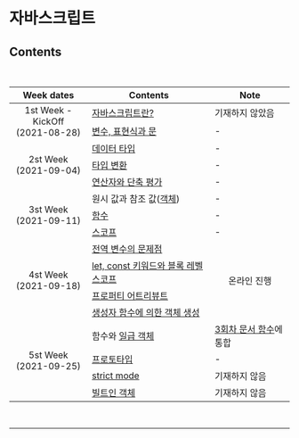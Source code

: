 # 자바스크립트

## Contents

<br>

<table>
  <thead>
    <th>Week dates</th> 
    <th>Contents</th> 
    <th>Note</th>
  </thead>
  <tbody>
    <tr>
      <td rowspan="2" align="center">
      1st Week - KickOff<br>
      (2021-08-28)
      </td>
      <td><a href="">자바스크립트란?</a></td>
      <td>기재하지 않았음</td>
    </tr>
    <tr>
      <td>
        <a href="https://github.com/FECrash/JavascriptCrash/blob/main/Javascript/variable.md">변수, 표현식과 문</a>
      </td>
      <td>-</td>
    </tr>
    <tr>
      <td rowspan="3" align="center">
      2st Week<br>
      (2021-09-04)
      </td>
      <td><a href="https://github.com/FECrash/JavascriptCrash/blob/main/Javascript/data-type.md">데이터 타입</a></td>
      <td>-</td>
    </tr>
    <tr>
      <td><a href="https://github.com/FECrash/JavascriptCrash/blob/main/Javascript/type-conversion.md">타입 변환</a></td>
      <td>-</td>
    </tr>
    <tr>
      <td><a href="https://github.com/FECrash/JavascriptCrash/blob/main/Javascript/operator.md">연산자와 단축 평가</a></td>
      <td>-</td>
    </tr>
    <tr>
      <td rowspan="3" align="center">
      3st Week<br>
      (2021-09-11)
      </td>
      <td>원시 값과 참조 값(<a href="https://github.com/FECrash/JavascriptCrash/blob/main/Javascript/object.md">객체</a>)</td>
      <td>-</td>
    </tr>
    <tr>
      <td><a href="https://github.com/FECrash/JavascriptCrash/blob/main/Javascript/function.md">함수</a></td>
      <td>-</td>
    </tr>
    <tr>
      <td><a href="https://github.com/FECrash/JavascriptCrash/blob/main/Javascript/scope.md">스코프</a></td>
      <td>-</td>
    </tr>
    <tr>
      <td rowspan="4" align="center">
      4st Week<br>
      (2021-09-18)
      </td>
      <td><a href="https://github.com/FECrash/JavascriptCrash/blob/main/Javascript/global_variables.md">전역 변수의 문제점</a></td>
      <td rowspan="4" align="center">온라인 진행</td>
    </tr>
    <tr>
      <td><a href="https://github.com/FECrash/JavascriptCrash/blob/main/Javascript/let_const_block_level_scope.md">let, const 키워드와 블록 레벨 스코프</a></td>
    </tr>
    <tr>
      <td><a href="https://github.com/FECrash/JavascriptCrash/blob/main/Javascript/property_attribue.md">프로퍼티 어트리뷰트</a></td>
    </tr>
    <tr>
      <td><a href="https://github.com/FECrash/JavascriptCrash/blob/main/Javascript/constructor.md">생성자 함수에 의한 객체 생성</a></td>
    </tr>
    <tr>
      <td rowspan="4" align="center">
      5st Week<br>
      (2021-09-25)
      </td>
      <td>함수와 <a href="https://github.com/FECrash/JavascriptCrash/blob/main/Javascript/function.md#%EC%9D%BC%EA%B8%89-%EA%B0%9D%EC%B2%B4">일급 객체</a></td>
      <td><a href="https://github.com/FECrash/JavascriptCrash/blob/main/Javascript/function.md">3회차 문서 함수</a>에 통합</td>
    </tr>
    <tr>
      <td><a href="https://github.com/FECrash/JavascriptCrash/blob/main/Javascript/prototype.md">프로토타입</a></td>
      <td>-</td>
    </tr>
    <tr>
      <td><a href="">strict mode</a></td>
      <td>기재하지 않음</td>
    </tr>
    <tr>
      <td><a href="">빌트인 객체</a></td>
      <td>기재하지 않음</td>
    </tr>
  </tbody>
</table>

<br>
<hr>
